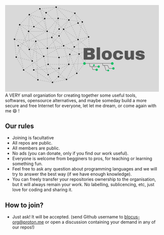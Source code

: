 <div align='center'>
  <img src='profile/Blocus_readme.png'>
</div

  A VERY small organiation for creating together some useful tools, softwares, opensource alternatives, and maybe someday build a more secure and free Internet for everyone, let let me dream, or come again with me 😄 !


## Our rules
- Joining is facultative
- All repos are public.
- All members are public.
- No ads (you can donate, only if you find our work useful).
- Everyone is welcome from begginers to pros, for teaching or learning something fun.
- Feel free to ask any question about programming languages and we will try to answer the best way (if we have enough knowledge).
- You can freely transfer your repositories ownership to the organisation, but it will always remain your work. No labelling, sublicencing, etc, just love for coding and sharing it.

## How to join?
- Just ask! It will be accepted. (send Github username to blocus-org@proton.me or open a discussion containing your demand in any of our repos!)

